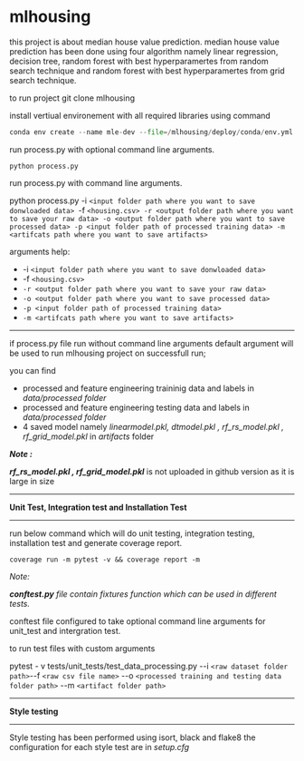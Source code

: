 # mlhousing

this project is about median house value prediction. median house value prediction has been done using four algorithm namely linear regression, decision tree, random forest with best hyperparamertes from random search technique and random forest with best hyperparamertes from grid search technique.

to run project git clone mlhousing

install vertiual environement with all required libraries using command

```python
conda env create --name mle-dev --file=/mlhousing/deploy/conda/env.yml

```

run process.py with optional command line arguments.

```
python process.py
```

run process.py with command line arguments.

python process.py -i `<input folder path where you want to save donwloaded data> `-f `<housing.csv> -r <output folder path where you want to save your raw data> -o <output folder path where you want to save processed data> -p <input folder path of processed training data> -m <artifcats path where you want to save artifacts>`

arguments help:

* -i `<input folder path where you want to save donwloaded data> `
* -f `<housing.csv> `
* `-r <output folder path where you want to save your raw data> `
* `-o <output folder path where you want to save processed data> `
* `-p <input folder path of processed training data> `
* `-m <artifcats path where you want to save artifacts>`

---

if process.py file run without command line arguments default argument will be used to run mlhousing project on successfull run;

you can find

* processed and feature engineering traininig data and labels in *data/processed folder*
* processed and feature engineering testing data and labels in *data/processed folder*
* 4 saved model namely *linearmodel.pkl, dtmodel.pkl , rf_rs_model.pkl , rf_grid_model.pkl* in *artifacts* folder

***Note :***

***rf_rs_model.pkl , rf_grid_model.pkl*** is not uploaded in github version as it is large in size

---

**Unit Test, Integration test and Installation Test**

---

run below command which will do unit testing, integration testing, installation test and generate coverage report.

```
coverage run -m pytest -v && coverage report -m
```

*Note:*

***conftest.py*** *file contain fixtures function which can be used in different tests.*

conftest file configured to take optional command line arguments for unit_test and intergration test.

to run test files with custom arguments

pytest - v tests/unit_tests/test_data_processing.py --i `<raw dataset folder path>`--f `<raw csv file name>`  --o `<processed training and testing data folder path>`  --m `<artifact folder path>`

---

**Style testing**

---

Style testing has been performed using isort, black and flake8 the configuration for each style test are in *setup.cfg*
